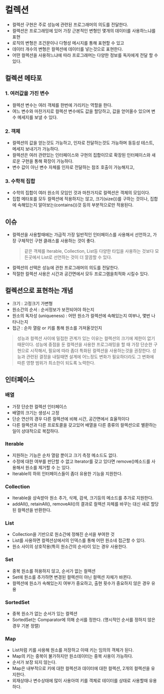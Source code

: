 # 컬렉션
- 컬렉션 구현은 주로 성능에 관련된 프로그래머의 의도를 전달한다.
- 컬렉션은 프로그래밍에 있어 가장 근본적인 변형인 몇개의 데이터를 사용하느냐를 표현
- 로직의 변형은 조건문이나 다형성 메시지를 통해 표현할 수 있고
- 데이터 개수의 변형은 컬렉션에 데이터를 넣는것으로 표현한다. 
- 어떤 컬렉션을 사용하느냐에 따라 프로그래머는 다양한 정보를 독자에게 전달 할 수 있다.

## 컬렉션 메타포
### 1. 여러값을 가진 변수
- 컬렉션 변수는 여러 객체를 한번에 가리키는 역할을 한다. 
- 여느 변수와 마찬가지로 컬렉션 변수에도 값을 할당하고, 값을 얻어올수 있으며 변수 메세지를 보낼 수 있다.

### 2. 객체
- 컬렉션의 값을 얻는것도 가능하고, 인자로 전달하는것도 가능하며 동등성 테스트, 메세지 보내기가 가능하다. 
- 컬렉션은 여러 관련있는 인터페이스와 구현의 집합이므로 확장된 인터페이스와 새로운 구현을 통해 확장이 가능하다.
- 변수 값이 아닌 변수 자체를 인자로 전달하는 참조 호출이 가능해지고, 

### 3. 수학적 집합
- 수학의 집합이 여러 원소의 모임인 것과 마찬가지로 컬렉션은 객체의 모임이다.
- 집합 메타포를 모두 컬렉션에 적용하지는 않고, 크기(size())를 구하는 것이나, 집합에 속해있는지 알아보는(contains())것 등의 부분적으로만 적용된다.

## 이슈
- 컬렉션을 사용할때에는 가급적 가장 일반적인 인터페이스를 사용해서 선언하고, 가장 구체적인 구현 클래스를 사용하는 것이 좋다. 
    > 같은 객체를 Iterable, Collection, List등 다양한 타입을 사용하는 것보다 모든곳에서 List로 선언하는 것이 더 깔끔할 수 있다.
- 컬렉션의 선택은 성능에 관한 프로그래머의 의도를 전달한다.  
- 적절한 컬렉션 사용은 시간과 공간면에서 모두 프로그램을최적화 시킬수 있다.

## 컬렉션으로 표현하는 개념
- 크기 : 고정크기 가변형
- 원소간의 순서 : 순서정보가 보전되어야 하는지
- 원소의 독자성 (uniqueness) : 어떤 원소가 컬렉션에 속해있는지 여부나, 몇번 나타나는지
- 접근 : 순차 열람 or 키를 통해 원소를 가져올것인지

> 성능과 컬렉션 사이에 밀접한 관계가 있는 이유는 컬렉션의 크기에 제한이 없기 때문이다. 성능에 중점을 둔 컬렉션을 사용한 프로그래밍을 할 때 가장 단순한 구현으로 시작해서, 필요에 따라 좀더 특화된 컬렉션을 사용하는것을 권장한다. 
성능과 관련된 결정을 내릴때면 설계에 어느정도 변화가 필요하더라도 그 변화에 따른 영향 범위가 최소한이 되도록 노력한다.


## 인터페이스
### 배열
- 가장 단순한 컬렉션 인터페이스
- 배열의 크기는 생성시 고정
- 단순 연산의 경우 다른 컬렉션에 비해 시간, 공간면에서 효율적이다
- 다른 컬렉션과 다른 프로토콜을 갖고있어 배열을 다른 종류의 컬렉션으로 별환하는 일이 상대적으로 복잡하다.

### Iterable
- 지원하는 기능은 순차 열람 뿐이고 크기 측정 메소드도 없다.
- 수정에 대한 여부를 판단할 수 없고 Iterator를 갖고 있다면 remove()메소드를 사용해서 원소를 제거할 수 는 있다.
- Iterable의 하위 인터페이스들이 좀더 유용한 기능을 지원한다.

### Collection
- Iterable을 상속받아 원소 추가, 삭제, 검색, 크기등의 메소드를 추가로 지원한다.
- addAll(), retainAll(), removeAll()의 결과로 컬렉션 자체를 바꾸는 대신 새로 할당된 컬렉션을 반환한다.

### List
- Collection을 기반으로 원소간에 정해진 순서을 부여한 것
- List를 사용하면 컬렉션상에서의 인덱스를 통해 어떤 원소네 접근할 수 있다.
- 원소 사이의 상호작용(특히 원소간의 순서)이 있는 경우 사용한다.

### Set
- 중복 원소를 허용하지 않고, 순서가 없는 컬렉션
- Set에 원소를 추가하면 변경된 컬렉션이 아닌 컬렉션 자체가 바뀐다.
- 컬렉션에 원소가 속해있는지 여부가 중요하고, 출현 횟수가 중요하지 않은 경우 유용

### SortedSet
- 중복 원소가 없는 순서가 있는 컬렉션
- SortedSet는 Comparator에 의해 순서를 정한다. (명시적인 순서를 정하지 않은 경우 기본 정렬)

### Map
- List처럼 키를 사용해 원소를 저장하고 이때 키는 임의의 객체가 된다.
- Map의 키는 중복이 불가하지만 원소데이터는 중복 사용이 가능하다.
- 순서가 보장 되지 않는다.
- Map은 내부적으로 키에 대한 컬렉션과 데이터에 대한 컬렉션, 2개의 컬렉션을 유지한다.
- 외재상태나 변수상태에 많이 사용아여 키를 객체로 테이터를 상태로 사용할때 유용하다.
